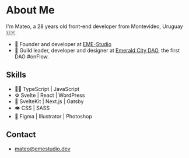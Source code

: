 # About Me

I'm Mateo, a 28 years old front-end developer from Montevideo, Uruguay 🇺🇾.

- 🚀 Founder and developer at [EME-Studio](https://github.com/EME-Studio)
- 💚 Guild leader, developer and designer at [Emerald City DAO](https://github.com/emerald-dao/), the first DAO #onFlow.

## Skills

- 👨‍💻 TypeScript | JavaScript
- ⚙️ Svelte | React | WordPress
- 🧰 SvelteKit | Next.js | Gatsby
- 👁 CSS | SASS
- 💄 Figma | Illustrator | Photoshop

## Contact

- mateo@emestudio.dev
